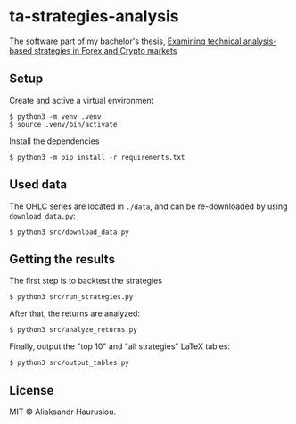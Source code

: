 # ta-strategies-analysis

The software part of my bachelor's thesis, [Examining technical analysis-based strategies in Forex and Crypto markets](https://is.vsfs.cz/th/uvjf8/examining-technical-analysis-based-strategies-in-forex-and-crypto-markets.pdf)

## Setup

Create and active a virtual environment

```console
$ python3 -m venv .venv
$ source .venv/bin/activate
```

Install the dependencies

```console
$ python3 -m pip install -r requirements.txt
```

## Used data

The OHLC series are located in `./data`, and can be re-downloaded by using `download_data.py`:

```console
$ python3 src/download_data.py
```

## Getting the results

The first step is to backtest the strategies

```console
$ python3 src/run_strategies.py
```

After that, the returns are analyzed:

```console
$ python3 src/analyze_returns.py
```

Finally, output the "top 10" and "all strategies" LaTeX tables:

```console
$ python3 src/output_tables.py
```

## License

MIT © Aliaksandr Haurusiou.
